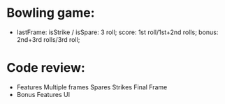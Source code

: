 # Bowling game:

<!-- * 10 frames => frames array, length 10; -->
<!-- * 10 pins; -->
<!-- * in each frame: roll * 2; -->

<!-- * frameScore = numPinsKnockedDown + bonus; -->
<!-- * after each frame: reset 10 pins; -->

<!-- * isStrike (knocks down 10 pins in 1st roll) => nextFrame, bonus: numPinsNextFrame; -->
<!-- * isSpare (knocks down 10 pins in 2 rolls) => bonus: numPinsNextRoll; -->
* lastFrame: isStrike / isSpare: 3 roll; score: 1st roll/1st+2nd rolls; bonus: 2nd+3rd rolls/3rd roll;

<!-- * Gutter Game: 20 zero scores; -->

<!-- * Perfect Game: 10 + 2 strikes; -->

# Code review:

* Features
   <!-- Gutter game -->
   <!-- One frame -->
   Multiple frames
   Spares
   Strikes
   Final Frame
* Bonus Features
   UI
